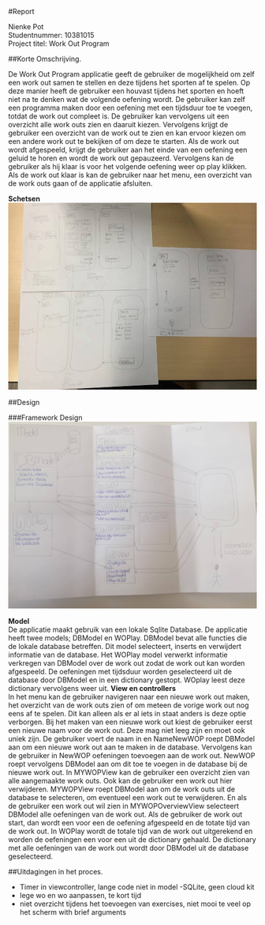 #Report

Nienke Pot <br>
Studentnummer: 10381015  <br>
Project titel: Work Out Program

##Korte Omschrijving.

De Work Out Program applicatie geeft de gebruiker de mogelijkheid om zelf een work out samen te stellen en deze tijdens het sporten af te spelen. Op deze manier heeft de gebruiker een houvast tijdens het sporten en hoeft niet na te denken wat de volgende oefening wordt. 
De gebruiker kan zelf een programma maken door een oefening met een tijdsduur toe te voegen, totdat de work out compleet is. De gebruiker kan vervolgens uit een overzicht alle work outs zien en daaruit kiezen. Vervolgens krijgt de gebruiker een overzicht van de work out te zien en kan ervoor kiezen om een andere work out te bekijken of om deze te starten. Als de work out wordt afgespeeld, krijgt de gebruiker aan het einde van een oefening een geluid te horen en wordt de work out gepauzeerd. Vervolgens kan de gebruiker als hij klaar is voor het volgende oefening weer op play klikken. Als de work out klaar is kan de gebruiker naar het menu, een overzicht van de work outs gaan of de applicatie afsluiten. <br>

<b>Schetsen</b><br>
![doc/sketchtotal](doc/sketchtotal.png)

##Design

###Framework Design
![doc/Framework](doc/Framework.png)

<b> Model</b><br>
De applicatie maakt gebruik van een lokale Sqlite Database. 
De applicatie heeft twee models; DBModel en WOPlay. DBModel bevat alle functies die de lokale database betreffen. Dit model selecteert, inserts en verwijdert informatie van de database. Het WOPlay model verwerkt informatie verkregen van DBModel over de work out zodat de work out kan worden afgespeeld. De oefeningen met tijdsduur worden geselecteerd uit de database door DBModel en in een dictionary gestopt. WOplay leest deze dictionary vervolgens weer uit. 
<b> View en controllers</b><br>
In het menu kan de gebruiker navigeren naar een nieuwe work out maken, het overzicht van de work outs zien of om meteen de vorige work out nog eens af te spelen. Dit kan alleen als er al iets in staat anders is deze optie verborgen. 
Bij het maken van een nieuwe work out kiest de gebruiker eerst een nieuwe naam voor de work out. Deze mag niet leeg zijn en moet ook uniek zijn. De gebruiker voert de naam in en NameNewWOP roept DBModel aan om een nieuwe work out aan te maken in de database. 
Vervolgens kan de gebruiker in NewWOP oefeningen toevoegen aan de work out. NewWOP roept vervolgens DBModel aan om dit toe te voegen in de database bij de nieuwe work out. 
In MYWOPView kan de gebruiker een overzicht zien van alle aangemaakte work outs. Ook kan de gebruiker een work out hier verwijderen. MYWOPView roept DBModel aan om de work outs uit de database te selecteren, om eventueel een work out te verwijderen. En als de gebruiker een work out wil zien in MYWOPOverviewView selecteert DBModel alle oefeningen van de work out. 
Als de gebruiker de work out start, dan wordt een voor een de oefening afgespeeld en de totate tijd van de work out. In WOPlay wordt de totale tijd van de work out uitgerekend en worden de oefeningen een voor een uit de dictionary gehaald. De dictionary met alle oefeningen van de work out wordt door DBModel uit de database geselecteerd. 

##Uitdagingen in het proces.
- Timer in viewcontroller, lange code niet in model
-SQLite, geen cloud kit
- lege wo en wo aanpassen, te kort tijd
- niet overzicht tijdens het toevoegen van exercises, niet mooi te veel op het scherm 
with brief arguments

 

